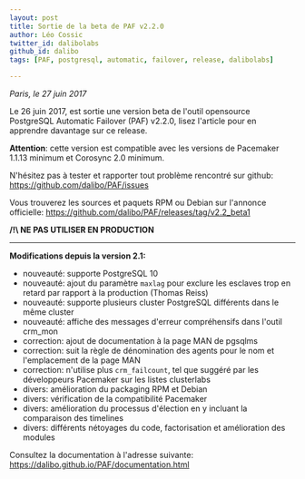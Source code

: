 ```yaml
---
layout: post
title: Sortie de la beta de PAF v2.2.0
author: Léo Cossic
twitter_id: dalibolabs
github_id: dalibo
tags: [PAF, postgresql, automatic, failover, release, dalibolabs]

---
```


*Paris, le 27 juin 2017*


Le 26 juin 2017, est sortie une version beta de l'outil opensource PostgreSQL Automatic Failover (PAF) v2.2.0, lisez l'article pour en apprendre davantage sur ce release.


<!--MORE-->


**Attention**: cette version est compatible avec les versions de Pacemaker 1.1.13 minimum et Corosync 2.0 minimum.

N'hésitez pas à tester et rapporter tout problème rencontré sur github: https://github.com/dalibo/PAF/issues

Vous trouverez les sources et paquets RPM ou Debian sur l'annonce officielle: https://github.com/dalibo/PAF/releases/tag/v2.2_beta1

**/!\ NE PAS UTILISER EN PRODUCTION**

------


__Modifications depuis la version 2.1:__

* nouveauté: supporte PostgreSQL 10
* nouveauté: ajout du paramètre `maxlag` pour exclure les esclaves trop en retard par rapport à la production (Thomas Reiss)
* nouveauté: supporte plusieurs cluster PostgreSQL différents dans le même cluster
* nouveauté: affiche des messages d'erreur compréhensifs dans l'outil crm_mon
* correction: ajout de documentation à la page MAN de pgsqlms
* correction: suit la règle de dénomination des agents pour le nom et l'emplacement de la page MAN
* correction: n'utilise plus `crm_failcount`, tel que suggéré par les développeurs Pacemaker sur les listes clusterlabs
* divers: amélioration du packaging RPM et Debian
* divers: vérification de la compatibilité Pacemaker
* divers: amélioration du processus d'élection en y incluant la comparaison des timelines
* divers: différents nétoyages du code, factorisation et amélioration des modules

Consultez la documentation à l'adresse suivante: https://dalibo.github.io/PAF/documentation.html
